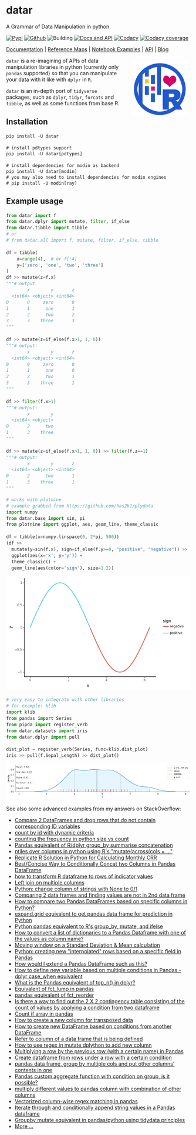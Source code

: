 # datar

A Grammar of Data Manipulation in python

<!-- badges -->
[![Pypi][6]][7] [![Github][8]][9] ![Building][10] [![Docs and API][11]][5] [![Codacy][12]][13] [![Codacy coverage][14]][13]

[Documentation][5] | [Reference Maps][15] | [Notebook Examples][16] | [API][17] | [Blog][18]

<img width="30%" style="margin: 10px 10px 10px 30px" align="right" src="logo.png">

`datar` is a re-imagining of APIs of data manipulation libraries in python (currently only `pandas` supported) so that you can manipulate your data with it like with `dplyr` in `R`.

`datar` is an in-depth port of `tidyverse` packages, such as `dplyr`, `tidyr`, `forcats` and `tibble`, as well as some functions from base R.

## Installation

```shell
pip install -U datar

# install pdtypes support
pip install -U datar[pdtypes]

# install dependencies for modin as backend
pip install -U datar[modin]
# you may also need to install dependencies for modin engines
# pip install -U modin[ray]
```

## Example usage

```python
from datar import f
from datar.dplyr import mutate, filter, if_else
from datar.tibble import tibble
# or
# from datar.all import f, mutate, filter, if_else, tibble

df = tibble(
    x=range(4),  # or f[:4]
    y=['zero', 'one', 'two', 'three']
)
df >> mutate(z=f.x)
"""# output
        x        y       z
  <int64> <object> <int64>
0       0     zero       0
1       1      one       1
2       2      two       2
3       3    three       3
"""

df >> mutate(z=if_else(f.x>1, 1, 0))
"""# output:
        x        y       z
  <int64> <object> <int64>
0       0     zero       0
1       1      one       0
2       2      two       1
3       3    three       1
"""

df >> filter(f.x>1)
"""# output:
        x        y
  <int64> <object>
0       2      two
1       3    three
"""

df >> mutate(z=if_else(f.x>1, 1, 0)) >> filter(f.z==1)
"""# output:
        x        y       z
  <int64> <object> <int64>
0       2      two       1
1       3    three       1
"""
```

```python
# works with plotnine
# example grabbed from https://github.com/has2k1/plydata
import numpy
from datar.base import sin, pi
from plotnine import ggplot, aes, geom_line, theme_classic

df = tibble(x=numpy.linspace(0, 2*pi, 500))
(df >>
  mutate(y=sin(f.x), sign=if_else(f.y>=0, "positive", "negative")) >>
  ggplot(aes(x='x', y='y')) +
  theme_classic() +
  geom_line(aes(color='sign'), size=1.2))
```

![example](./example.png)

```python
# very easy to integrate with other libraries
# for example: klib
import klib
from pandas import Series
from pipda import register_verb
from datar.datasets import iris
from datar.dplyr import pull

dist_plot = register_verb(Series, func=klib.dist_plot)
iris >> pull(f.Sepal_Length) >> dist_plot()
```

![example](./example2.png)

See also some advanced examples from my answers on StackOverflow:

- [Compare 2 DataFrames and drop rows that do not contain corresponding ID variables](https://stackoverflow.com/a/71532167/5088165)
- [count by id with dynamic criteria](https://stackoverflow.com/a/71519157/5088165)
- [counting the frequency in python size vs count](https://stackoverflow.com/a/71516503/5088165)
- [Pandas equivalent of R/dplyr group_by summarise concatenation](https://stackoverflow.com/a/71490832/5088165)
- [ntiles over columns in python using R's "mutate(across(cols = ..."](https://stackoverflow.com/a/71490501/5088165)
- [Replicate R Solution in Python for Calculating Monthly CRR](https://stackoverflow.com/a/71490194/5088165)
- [Best/Concise Way to Conditionally Concat two Columns in Pandas DataFrame](https://stackoverflow.com/a/71443587/5088165)
- [how to transform R dataframe to rows of indicator values](https://stackoverflow.com/a/71443515/5088165)
- [Left join on multiple columns](https://stackoverflow.com/a/71443441/5088165)
- [Python: change column of strings with None to 0/1](https://stackoverflow.com/a/71429016/5088165)
- [Comparing 2 data frames and finding values are not in 2nd data frame](https://stackoverflow.com/a/71415818/5088165)
- [How to compare two Pandas DataFrames based on specific columns in Python?](https://stackoverflow.com/a/71413499/5088165)
- [expand.grid equivalent to get pandas data frame for prediction in Python](https://stackoverflow.com/a/71376414/5088165)
- [Python pandas equivalent to R's group_by, mutate, and ifelse](https://stackoverflow.com/a/70387267/5088165)
- [How to convert a list of dictionaries to a Pandas Dataframe with one of the values as column name?](https://stackoverflow.com/a/69094005/5088165)
- [Moving window on a Standard Deviation & Mean calculation](https://stackoverflow.com/a/69093067/5088165)
- [Python: creating new "interpolated" rows based on a specific field in Pandas](https://stackoverflow.com/a/69092696/5088165)
- [How would I extend a Pandas DataFrame such as this?](https://stackoverflow.com/a/69092067/5088165)
- [How to define new variable based on multiple conditions in Pandas - dplyr case_when equivalent](https://stackoverflow.com/a/69080870/5088165)
- [What is the Pandas equivalent of top_n() in dplyr?](https://stackoverflow.com/a/69080806/5088165)
- [Equivalent of fct_lump in pandas](https://stackoverflow.com/a/69080727/5088165)
- [pandas equivalent of fct_reorder](https://stackoverflow.com/a/69080638/5088165)
- [Is there a way to find out the 2 X 2 contingency table consisting of the count of values by applying a condition from two dataframe](https://stackoverflow.com/a/68674345/5088165)
- [Count if array in pandas](https://stackoverflow.com/a/68659334/5088165)
- [How to create a new column for transposed data](https://stackoverflow.com/a/68642891/5088165)
- [How to create new DataFrame based on conditions from another DataFrame](https://stackoverflow.com/a/68640494/5088165)
- [Refer to column of a data frame that is being defined](https://stackoverflow.com/a/68308077/5088165)
- [How to use regex in mutate dplython to add new column](https://stackoverflow.com/a/68308033/5088165)
- [Multiplying a row by the previous row (with a certain name) in Pandas](https://stackoverflow.com/a/68137136/5088165)
- [Create dataframe from rows under a row with a certain condition](https://stackoverflow.com/a/68137089/5088165)
- [pandas data frame, group by multiple cols and put other columns' contents in one](https://stackoverflow.com/a/68136982/5088165)
- [Pandas custom aggregate function with condition on group, is it possible?](https://stackoverflow.com/a/68136704/5088165)
- [multiply different values to pandas column with combination of other columns](https://stackoverflow.com/a/68136300/5088165)
- [Vectorized column-wise regex matching in pandas](https://stackoverflow.com/a/68124082/5088165)
- [Iterate through and conditionally append string values in a Pandas dataframe](https://stackoverflow.com/a/68123912/5088165)
- [Groupby mutate equivalent in pandas/python using tidydata principles](https://stackoverflow.com/a/68123753/5088165)
- [More ...](https://stackoverflow.com/search?q=user%3A5088165+and+%5Bpandas%5D)


[1]: https://tidyr.tidyverse.org/index.html
[2]: https://dplyr.tidyverse.org/index.html
[3]: https://github.com/pwwang/pipda
[4]: https://tibble.tidyverse.org/index.html
[5]: https://pwwang.github.io/datar/
[6]: https://img.shields.io/pypi/v/datar?style=flat-square
[7]: https://pypi.org/project/datar/
[8]: https://img.shields.io/github/v/tag/pwwang/datar?style=flat-square
[9]: https://github.com/pwwang/datar
[10]: https://img.shields.io/github/workflow/status/pwwang/datar/Build%20and%20Deploy?style=flat-square
[11]: https://img.shields.io/github/workflow/status/pwwang/datar/Build%20Docs?label=Docs&style=flat-square
[12]: https://img.shields.io/codacy/grade/3d9bdff4d7a34bdfb9cd9e254184cb35?style=flat-square
[13]: https://app.codacy.com/gh/pwwang/datar
[14]: https://img.shields.io/codacy/coverage/3d9bdff4d7a34bdfb9cd9e254184cb35?style=flat-square
[15]: https://pwwang.github.io/datar/reference-maps/ALL/
[16]: https://pwwang.github.io/datar/notebooks/across/
[17]: https://pwwang.github.io/datar/api/datar/
[18]: https://pwwang.github.io/datar-blog
[19]: https://github.com/pwwang/datar-cli
